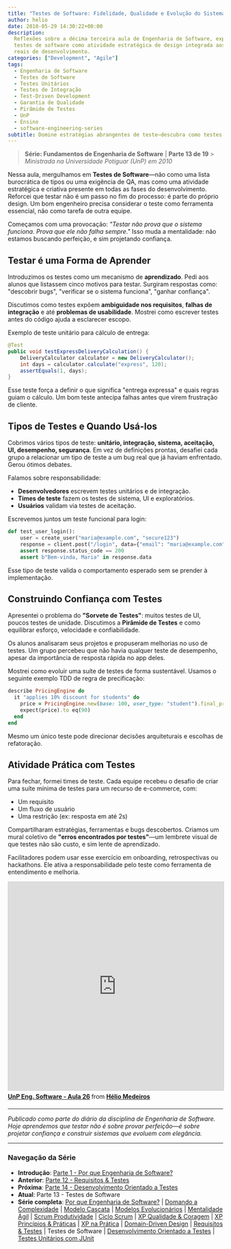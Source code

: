 ```yaml
---
title: "Testes de Software: Fidelidade, Qualidade e Evolução do Sistema"
author: helio
date: 2010-05-29 14:30:22+00:00
description:
  Reflexões sobre a décima terceira aula de Engenharia de Software, explorando
  testes de software como atividade estratégica de design integrada aos processos
  reais de desenvolvimento.
categories: ["Development", "Agile"]
tags:
  - Engenharia de Software
  - Testes de Software
  - Testes Unitários
  - Testes de Integração
  - Test-Driven Development
  - Garantia de Qualidade
  - Pirâmide de Testes
  - UnP
  - Ensino
  - software-engineering-series
subtitle: Domine estratégias abrangentes de teste—descubra como testes unitários, de integração e de sistema trabalham juntos para criar pirâmides robustas de verificação que capturam bugs cedo e constroem confiança do usuário
---
```


> **Série: Fundamentos de Engenharia de Software** | **Parte 13 de 19** > _Ministrada na Universidade Potiguar (UnP) em 2010_

Nessa aula, mergulhamos em **Testes de Software**—não como uma lista burocrática de tipos ou uma exigência de QA, mas como uma atividade estratégica e criativa presente em todas as fases do desenvolvimento. Reforcei que testar não é um passo no fim do processo: é parte do próprio design. Um bom engenheiro precisa considerar o teste como ferramenta essencial, não como tarefa de outra equipe.

Começamos com uma provocação: _"Testar não prova que o sistema funciona. Prova que ele não falha sempre."_ Isso muda a mentalidade: não estamos buscando perfeição, e sim projetando confiança.

## Testar é uma Forma de Aprender

Introduzimos os testes como um mecanismo de **aprendizado**. Pedi aos alunos que listassem cinco motivos para testar. Surgiram respostas como: "descobrir bugs", "verificar se o sistema funciona", "ganhar confiança".

Discutimos como testes expõem **ambiguidade nos requisitos**, **falhas de integração** e até **problemas de usabilidade**. Mostrei como escrever testes antes do código ajuda a esclarecer escopo.

Exemplo de teste unitário para cálculo de entrega:

```java
@Test
public void testExpressDeliveryCalculation() {
    DeliveryCalculator calculator = new DeliveryCalculator();
    int days = calculator.calculate("express", 120);
    assertEquals(1, days);
}
```

Esse teste força a definir o que significa "entrega expressa" e quais regras guiam o cálculo. Um bom teste antecipa falhas antes que virem frustração de cliente.

## Tipos de Testes e Quando Usá-los

Cobrimos vários tipos de teste: **unitário, integração, sistema, aceitação, UI, desempenho, segurança**. Em vez de definições prontas, desafiei cada grupo a relacionar um tipo de teste a um bug real que já haviam enfrentado. Gerou ótimos debates.

Falamos sobre responsabilidade:

- **Desenvolvedores** escrevem testes unitários e de integração.
- **Times de teste** fazem os testes de sistema, UI e exploratórios.
- **Usuários** validam via testes de aceitação.

Escrevemos juntos um teste funcional para login:

```python
def test_user_login():
    user = create_user("maria@example.com", "secure123")
    response = client.post("/login", data={"email": "maria@example.com", "password": "secure123"})
    assert response.status_code == 200
    assert b"Bem-vinda, Maria" in response.data
```

Esse tipo de teste valida o comportamento esperado sem se prender à implementação.

## Construindo Confiança com Testes

Apresentei o problema do **"Sorvete de Testes"**: muitos testes de UI, poucos testes de unidade. Discutimos a **Pirâmide de Testes** e como equilibrar esforço, velocidade e confiabilidade.

Os alunos analisaram seus projetos e propuseram melhorias no uso de testes. Um grupo percebeu que não havia qualquer teste de desempenho, apesar da importância de resposta rápida no app deles.

Mostrei como evoluir uma suíte de testes de forma sustentável. Usamos o seguinte exemplo TDD de regra de precificação:

```ruby
describe PricingEngine do
  it "applies 10% discount for students" do
    price = PricingEngine.new(base: 100, user_type: "student").final_price
    expect(price).to eq(90)
  end
end
```

Mesmo um único teste pode direcionar decisões arquiteturais e escolhas de refatoração.

## Atividade Prática com Testes

Para fechar, formei times de teste. Cada equipe recebeu o desafio de criar uma suíte mínima de testes para um recurso de e-commerce, com:

- Um requisito
- Um fluxo de usuário
- Uma restrição (ex: resposta em até 2s)

Compartilharam estratégias, ferramentas e bugs descobertos. Criamos um mural coletivo de **"erros encontrados por testes"**—um lembrete visual de que testes não são custo, e sim lente de aprendizado.

Facilitadores podem usar esse exercício em onboarding, retrospectivas ou hackathons. Ele ativa a responsabilidade pelo teste como ferramenta de entendimento e melhoria.

<div style="margin-bottom: 20px;">
<iframe src="https://www.slideshare.net/slideshow/embed_code/key/2djxpcSYwJnMsu?startSlide=1" width="597" height="486" frameborder="0" marginwidth="0" marginheight="0" scrolling="no" style="border:1px solid #CCC; border-width:1px; margin-bottom:5px;max-width: 100%;" allowfullscreen></iframe> <div style="margin-bottom:5px"><strong> <a href="https://pt.slideshare.net/slideshow/un-p-aula-26/4328245" title="UnP Eng. Software - Aula 26" target="_blank">UnP Eng. Software - Aula 26</a> </strong> from <strong> <a href="https://www.slideshare.net/heliomedeiros" target="_blank">Hélio Medeiros</a> </strong></div></div>

---

_Publicado como parte do diário da disciplina de Engenharia de Software. Hoje aprendemos que testar não é sobre provar perfeição—é sobre projetar confiança e construir sistemas que evoluem com elegância._

---

### **Navegação da Série**

- **Introdução**: [Parte 1 - Por que Engenharia de Software?](../2010-02-24-software-engineering-purpose/)
- **Anterior**: [Parte 12 - Requisitos & Testes](../2010-05-22-requirements-validation-tests/)
- **Próxima**: [Parte 14 - Desenvolvimento Orientado a Testes](../2010-06-05-test-driven-development/)
- **Atual**: Parte 13 - Testes de Software
- **Série completa**: [Por que Engenharia de Software?](../2010-02-24-software-engineering-purpose/) | [Domando a Complexidade](../2010-03-02-complexity-process/) | [Modelo Cascata](../2010-03-10-waterfall-model/) | [Modelos Evolucionários](../2010-03-18-evolutionary-models/) | [Mentalidade Ágil](../2010-03-26-agile-mindset/) | [Scrum Produtividade](../2010-04-03-scrum-productivity/) | [Ciclo Scrum](../2010-04-11-scrum-cycle/) | [XP Qualidade & Coragem](../2010-04-19-xp-quality-courage/) | [XP Princípios & Práticas](../2010-05-01-xp-principles-practices/) | [XP na Prática](../2010-05-08-applying-xp-strategies/) | [Domain-Driven Design](../2010-05-15-domain-driven-design/) | [Requisitos & Testes](../2010-05-22-requirements-validation-tests/) | Testes de Software | [Desenvolvimento Orientado a Testes](../2010-06-05-test-driven-development/) | [Testes Unitários com JUnit](../2010-06-12-junit-unit-testing/)

